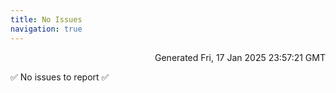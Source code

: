 ```yaml
---
title: No Issues
navigation: true
---
```


<p style="text-align:right;color:#cccs">
Generated Fri, 17 Jan 2025 23:57:21 GMT
</p>
<p>✅ No issues to report ✅</p>



